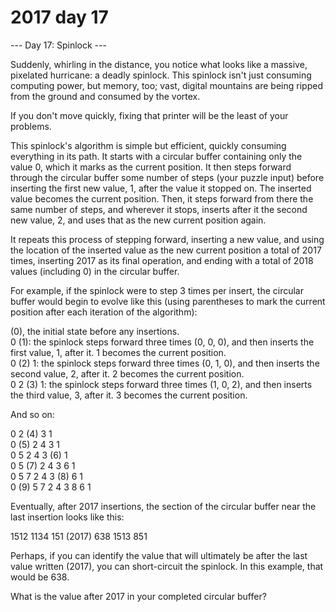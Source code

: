 # 2017 day 17

--- Day 17: Spinlock ---

Suddenly, whirling in the distance, you notice what looks like a massive, pixelated hurricane: a deadly spinlock. This spinlock isn't just consuming computing power, but memory, too; vast, digital mountains are being ripped from the ground and consumed by the vortex.



If you don't move quickly, fixing that printer will be the least of your problems.



This spinlock's algorithm is simple but efficient, quickly consuming everything in its path. It starts with a circular buffer containing only the value 0, which it marks as the current position. It then steps forward through the circular buffer some number of steps (your puzzle input) before inserting the first new value, 1, after the value it stopped on.  The inserted value becomes the current position. Then, it steps forward from there the same number of steps, and wherever it stops, inserts after it the second new value, 2, and uses that as the new current position again.



It repeats this process of stepping forward, inserting a new value, and using the location of the inserted value as the new current position a total of 2017 times, inserting 2017 as its final operation, and ending with a total of 2018 values (including 0) in the circular buffer.



For example, if the spinlock were to step 3 times per insert, the circular buffer would begin to evolve like this (using parentheses to mark the current position after each iteration of the algorithm):



(0), the initial state before any insertions.\
0 (1): the spinlock steps forward three times (0, 0, 0), and then inserts the first value, 1, after it. 1 becomes the current position.\
0 (2) 1: the spinlock steps forward three times (0, 1, 0), and then inserts the second value, 2, after it. 2 becomes the current position.\
0  2 (3) 1: the spinlock steps forward three times (1, 0, 2), and then inserts the third value, 3, after it. 3 becomes the current position.



And so on:



0  2 (4) 3  1\
0 (5) 2  4  3  1\
0  5  2  4  3 (6) 1\
0  5 (7) 2  4  3  6  1\
0  5  7  2  4  3 (8) 6  1\
0 (9) 5  7  2  4  3  8  6  1



Eventually, after 2017 insertions, the section of the circular buffer near the last insertion looks like this:



1512  1134  151 (2017) 638  1513  851



Perhaps, if you can identify the value that will ultimately be after the last value written (2017), you can short-circuit the spinlock.  In this example, that would be 638.



What is the value after 2017 in your completed circular buffer?



